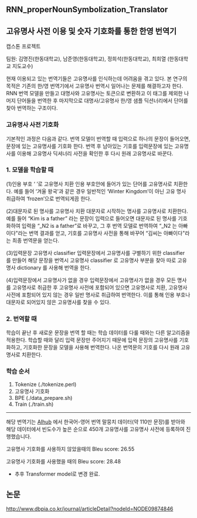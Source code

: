 ## RNN_properNounSymbolization_Translator

## 고유명사 사전 이용 및 숫자 기호화를 통한 한영 번역기

캡스톤 프로젝트

팀원: 김명진(한동대학교), 남준영(한동대학교), 정희석(한동대학교), 최희열 (한동대학교 지도교수)

현재 이용되고 있는 번역기들은 고유명사를 인식하는데 어려움을 겪고 있다. 본 연구의 목적은 기존의 한/영 번역기에서 고유명사 번역시 일어나는 문제를 해결하고자 한다. RNN 번역 모델을 만들고 대명사와 고유명사는 토큰으로 변환하고 이 태그를 제외한 나머지 단어들을 번역한 후 마지막으로 대명사/고유명사 한/영 샘플 딕션너리에서 단어를 찾아 번역하는 구조이다.


### 고유명사 사전 기호화
기본적인 과정은 다음과 같다. 번역 모델이 번역할 때 입력으로 하나의 문장이 들어오면, 문장에 있는 고유명사를 기호화 한다. 번역 후 남아있는 기호를 입력문장에 있는 고유명사를 이용해 고유명사 딕셔너리 사전을 확인한 후 다시 원래 고유명사로 바꾼다.

### 1. 모델을 학습할 때

(1)인용 부호 ‘ ’로 고유명사 치환 인용 부호안에 들어가 있는 단어를 고유명사로 치환한다. 예를 들어 ‘겨울 왕국'과 같은 경우 일반적인 ‘Winter Kingdom’이 아닌 고유 명사 취급하여 ‘frozen’으로 번역되게끔 한다.

(2)대문자로 된 명사를 고유명사 치환 대문자로 시작하는 명사를 고유명사로 치환한다. 예를 들어 “Kim is a father” 라는 문장이 입력으로 들어오면 대문자로 된 명사를 기호화하여 입력을 “_N2 is a father”로 바꾸고, 그 후 번역 모델로 번역하여 “_N2 는 아빠이다"라는 번역 결과를 얻고, 기호를 고유명사 사전을 통해 바꾸어 “김씨는 아빠이다"라는 최종 번역문을 얻는다.

(3)입력문장 고유명사 classifier 입력문장에서 고유명사를 구별하기 위한 classifier 를 만들어 해당 문장을 번역시 고유명사 classifier 로 고유명사 부분을 찾아 따로 고유명사 dictionary 를 사용해 번역을 한다.

(4)입력문장에서 고유명사가 없을 경우 입력문장에서 고유명사가 없을 경우 모든 명사를 고유명사로 취급한 후 고유명사 사전에 포함되어 있으면 고유명사로 치환, 고유명사 사전에 포함되어 있지 않는 경우 일반 명사로 취급하여 번역한다. 이를 통해 인용 부호나 대문자로 되어있지 않은 고유명사를 찾을 수 있다.

### 2. 번역할 때

학습이 끝난 후 새로운 문장을 번역 할 때는 학습 데이터를 다룰 때와는 다른 알고리즘을 적용한다. 학습할 때와 달리 입력 문장만 주어지기 때문에 입력 문장의 고유명사를 기호화하고, 기호화한 문장을 모델을 사용해 번역한다. 나온 번역문의 기호를 다시 원래 고유명사로 치환한다.


### 학습 순서

1. Tokenize (./tokenize.perl)
2. 고유명사 기호화
3. BPE (./data_prepare.sh)
4. Train (./train.sh)

---


해당 번역기는 [AIhub](http://www.aihub.or.kr/) 에서 한국어-영어 번역 말뭉치 데이터(약 110만 문장)를 받아와 해당 데이터에서 빈도수가 높은 순으로 450개 고유명사를 고유명사 사전에 등록하여 진행했습니다.

고유명사 기호화를 사용하지 않았을때의 Bleu score: 26.55

고유명사 기호화를 사용했을 때의 Bleu score: 28.48


- 추후 Transformer model로 변경 완료.


## 논문 
http://www.dbpia.co.kr/journal/articleDetail?nodeId=NODE09874846
